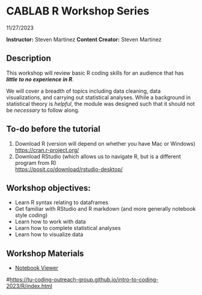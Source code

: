 # CABLAB R Workshop Series
11/27/2023  

__**Instructor:**__ Steven Martinez
__**Content Creator:**__ Steven Martinez

## Description
This workshop will review basic R coding skills for an audience that has ***little to no experience in R***. 

We will cover a breadth of topics including data cleaning, data visualizations, and carrying out statistical analyses. While a background in statistical theory is *helpful*, the module was designed such that it should not be *necessary* to follow along.

## To-do before the tutorial
1. Download R (version will depend on whether you have Mac or Windows)
         https://cran.r-project.org/
2. Download RStudio (which allows us to navigate R, but is a different program from R)  
         https://posit.co/download/rstudio-desktop/

## Workshop objectives:
- Learn R syntax relating to dataframes
- Get familiar with RStudio and R markdown (and more generally notebook style coding)
- Learn how to work with data
- Learn how to complete statistical analyses
- Learn how to visualize data

## Workshop Materials
- [Notebook Viewer](https://steventmartinez.github.io/CABLAB-R-Workshop-Series/index.html)

#https://tu-coding-outreach-group.github.io/intro-to-coding-2023/R/index.html
